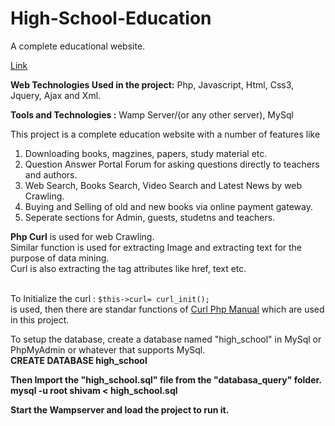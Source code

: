 High-School-Education
=====================

A complete educational website.<br>


<a href=" http://shivambansal.com/hseducation/" target="_blank">Link</a><br>

<b>Web Technologies Used in the project:</b> Php, Javascript, Html, Css3, Jquery, Ajax and Xml.

<b> Tools and Technologies :</b> Wamp Server/(or any other server), MySql <br>

This project is a complete education website with a number of features like <br>
1. Downloading books, magzines, papers, study material etc. <br>
2. Question Answer Portal Forum for asking questions directly to teachers and authors. <br>
3. Web Search, Books Search, Video Search and Latest News by web Crawling.<br>
4. Buying and Selling of old and new books via online payment gateway.<br>
5. Seperate sections for Admin, guests, studetns and teachers.<br>

<b>Php Curl</b> is used for web Crawling. <br>Similar function is used for extracting Image 
and extracting text for the purpose of data mining.<br> Curl is also extracting the tag attributes like href, text etc.<br><br>

To Initialize the curl : <code>$this->curl= curl_init();</code> <br> is used, then there are standar functions of
<a href="http://php.net/manual/en/book.curl.php">Curl Php Manual</a> which are used in this project.<br>

To setup the database, create a database named "high_school" in MySql or PhpMyAdmin or whatever that supports MySql.
<br><b> CREATE DATABASE high_school <b>

Then Import the "high_school.sql" file from the "databasa_query" folder.<br>
<b> mysql -u root shivam < high_school.sql</b>

Start the Wampserver and load the project to run it.
